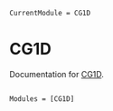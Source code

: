 ```@meta
CurrentModule = CG1D
```

# CG1D

Documentation for [CG1D](https://github.com/rojolocco/CG1D.jl).

```@index
```

```@autodocs
Modules = [CG1D]
```
